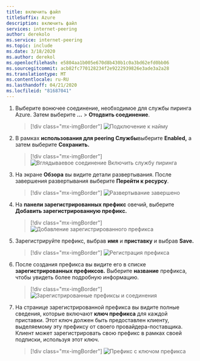 ```yaml
---
title: включить файл
titleSuffix: Azure
description: включить файл
services: internet-peering
author: derekolo
ms.service: internet-peering
ms.topic: include
ms.date: 3/18/2020
ms.author: derekol
ms.openlocfilehash: e5804aa1b005e670d8b430b1c0a3bd62efd0bb06
ms.sourcegitcommit: acb82fc770128234f2e9222939826e3ade3a2a28
ms.translationtype: MT
ms.contentlocale: ru-RU
ms.lasthandoff: 04/21/2020
ms.locfileid: "81687041"
---
```

1. Выберите вонючее соединение, необходимое для службы пиринга Azure. Затем выберите **...**  >  **Отодвить соединение**.
    > [!div class="mx-imgBorder"]
    > ![Подключение к найму](../media/setup-direct-modify-editconnection.png)
1. В рамках **использования для peering Службы**выберите **Enabled,** а затем выберите **Сохранить.**
    > [!div class="mx-imgBorder"]
    > ![Вглядываевое соединение Включить службу пиринга](../media/setup-direct-modify-editconnectionsettings-peering-service.png)
1. На экране **Обзора** вы видите детали развертывания. После завершения развертывания выберите **Перейти к ресурсу**.
    > [!div class="mx-imgBorder"]
    > ![Развертывание завершено](../media/setup-direct-modify-overview-deployment-complete.png)

1. На **панели зарегистрированных префикс** овечий, выберите **Добавить зарегистрированную префикс.**
    > [!div class="mx-imgBorder"]
    > ![Добавление зарегистрированного префикса](../media/setup-direct-modify-add-registered-prefix.png)
1. Зарегистрируйте префикс, выбрав **имя** и **приставку** и выбрав **Save.**
    > [!div class="mx-imgBorder"]
    >  ![Регистрация префикса](../media/setup-direct-modify-register-a-prefix.png) 

1. После создания префикса вы видите его в списке **зарегистрированных префиксов.** Выберите **название** префикса, чтобы увидеть более подробную информацию.
    > [!div class="mx-imgBorder"]
    > ![Зарегистрированные префиксы и соединения](../media/setup-direct-modify-registered-prefixes.png)
1. На странице зарегистрированной префикса вы видите полные сведения, которые включают **ключ префикса** для каждой приставки. Этот ключ должен быть предоставлен клиенту, выделяемому эту префиксу от своего провайдера-поставщика. Клиент может зарегистрировать свою префикс в рамках своей подписки, используя этот ключ.
    > [!div class="mx-imgBorder"]
    > ![Префикс с ключом префикса](../media/setup-direct-modify-registered-prefix-detail.png)